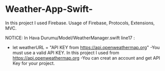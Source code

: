 # Weather-App-Swift-
In this project I used Firebase.
Usage of Firebase, Protocols, Extensions, MVC.

NOTICE: 
In Hava Durumu/Model/WeatherManager.swift line17 :
- let weatherURL = "API KEY from https://api.openweathermap.org"
-You must use a valid API KEY. In this project I used from https://api.openweathermap.org
-You can creat an account and get API Key for your project.
